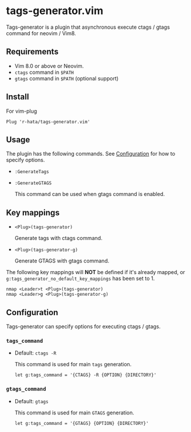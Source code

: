 # tags-generator.vim
Tags-generator is a plugin that asynchronous execute ctags / gtags command for neovim / Vim8.

## Requirements
- Vim 8.0 or above or Neovim.
- `ctags` command in `$PATH`
- `gtags` command in `$PATH` (optional support)

## Install
For vim-plug

```viml
Plug 'r-hata/tags-generator.vim'
```

## Usage
The plugin has the following commands.
See [Configuration](#configuration) for how to specify options.

- `:GenerateTags`
- `:GenerateGTAGS`

    This command can be used when gtags command is enabled.

## Key mappings
- `<Plug>(tags-generator)`

    Generate tags with ctags command.
- `<Plug>(tags-generator-g)`

    Generate GTAGS with gtags command.


The following key mappings will **NOT** be defined if it's already mapped,
or `g:tags_generator_no_default_key_mappings` has been set to 1.

```viml
nmap <Leader>t <Plug>(tags-generator)
nmap <Leader>g <Plug>(tags-generator-g)
```

## Configuration
Tags-generator can specify options for executing ctags / gtags.

### `tags_command`
- Default: `ctags -R`

    This command is used for main `tags` generation.

    ```viml
    let g:tags_command = '{CTAGS} -R {OPTION} {DIRECTORY}'
    ```

### `gtags_command`
- Default: `gtags`

    This command is used for main `GTAGS` generation.

    ```viml
    let g:tags_command = '{GTAGS} {OPTION} {DIRECTORY}'
    ```
